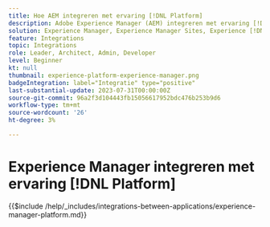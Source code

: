 ```yaml
---
title: Hoe AEM integreren met ervaring [!DNL Platform]
description: Adobe Experience Manager (AEM) integreren met ervaring [!DNL Platform] om de waarde van uw gegevens te maximaliseren.
solution: Experience Manager, Experience Manager Sites, Experience [!DNL Platform]
feature: Integrations
topic: Integrations
role: Leader, Architect, Admin, Developer
level: Beginner
kt: null
thumbnail: experience-platform-experience-manager.png
badgeIntegration: label="Integratie" type="positive"
last-substantial-update: 2023-07-31T00:00:00Z
source-git-commit: 96a2f3d104443fb15056617952bdc476b253b9d6
workflow-type: tm+mt
source-wordcount: '26'
ht-degree: 3%

---
```



# Experience Manager integreren met ervaring [!DNL Platform]

{{$include /help/_includes/integrations-between-applications/experience-manager-platform.md}}
